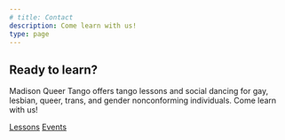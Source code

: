 ```yaml
---
# title: Contact
description: Come learn with us!
type: page
---
```


## Ready to learn?

Madison Queer Tango offers tango lessons and social dancing for gay, lesbian, queer, trans, and gender nonconforming individuals. Come learn with us!

<a class="no-underline near-white bg-animate bg-near-black hover-bg-gray inline-flex items-center ma2 tc br0 pa3" href="/lessons/" title="Lessons">Lessons</a>
<a class="no-underline near-white bg-animate bg-near-black hover-bg-gray inline-flex items-center ma2 tc br0 pa3" href="/events/" title="Events">Events</a>

